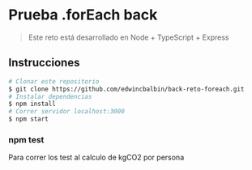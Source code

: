 # Prueba .forEach back 

> Este reto está desarrollado en Node + TypeScript + Express


## Instrucciones

```bash
# Clonar este repositorio
$ git clone https://github.com/edwincbalbin/back-reto-foreach.git
# Instalar dependencias
$ npm install 
# Correr servidor localhost:3000
$ npm start
```

### npm test
Para correr los test al calculo de kgCO2 por persona
